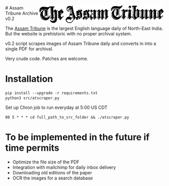 <img src="logo.png" align="right" />
# Assam Tribune Archive v0.2

The [Assam Tribune](http://assamtribune.com) is the largest English language daily of North-East India. But the website is prehistoric with no proper archival system.

v0.2 script scrapes images of Assam Tribune daily and converts in into a single PDF for archival.

Very crude code. Patches are welcome. 

# Installation

    pip install --upgrade -r requirements.txt
    python3 src/atscraper.py

Set up Chron job to run everyday at 5:00 US CDT

    00 5 * * * cd full_path_to_src_folder && ./atscraper.py

# To be implemented in the future if time permits

* Optimize the file size of the PDF
* Integration with mailchimp for daily inbox delivery
* Downloading old editions of the paper
* OCR the images for a search database


